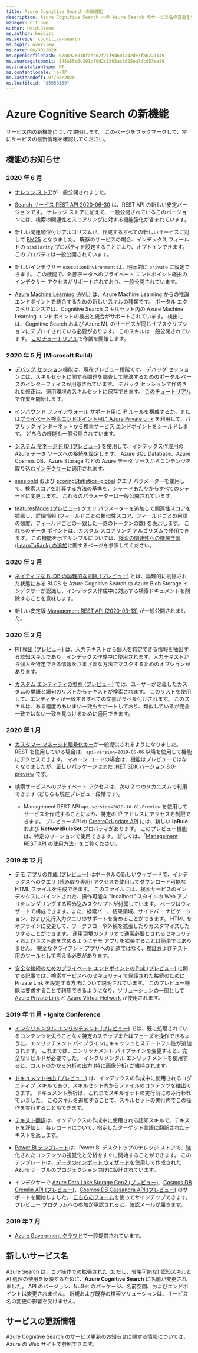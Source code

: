 ```yaml
---
title: Azure Cognitive Search の新機能
description: Azure Cognitive Search への Azure Search のサービス名の変更を含む、新機能や拡張機能についてのお知らせです。
manager: nitinme
author: HeidiSteen
ms.author: heidist
ms.service: cognitive-search
ms.topic: overview
ms.date: 06/30/2020
ms.openlocfilehash: 078892691bfaec62f71f9d601a42de3f80221149
ms.sourcegitcommit: 845a55e6c391c79d2c1585ac1625ea7dc953ea89
ms.translationtype: HT
ms.contentlocale: ja-JP
ms.lasthandoff: 07/05/2020
ms.locfileid: "85958159"
---
```

# <a name="whats-new-in-azure-cognitive-search"></a>Azure Cognitive Search の新機能

サービス内の新機能について説明します。 このページをブックマークして、常にサービスの最新情報を確認してください。

## <a name="feature-announcements"></a>機能のお知らせ

### <a name="june-2020"></a>2020 年 6 月

+ [ナレッジ ストア](knowledge-store-concept-intro.md)が一般公開されました。

+ [Search サービス REST API 2020-06-30](https://docs.microsoft.com/rest/api/searchservice/) は、REST API の新しい安定バージョンです。 ナレッジ ストアに加えて、一般公開されているこのバージョンには、検索の関連性とスコアリングに対する機能強化が含まれています。

+ 新しい関連順位付けアルゴリズムが、作成するすべての新しいサービスに対して [BM25](https://en.wikipedia.org/wiki/Okapi_BM25) となりました。 既存のサービスの場合、インデックス フィールドの `similarity` プロパティを設定することにより、オプトインできます。 このプロパティは一般公開されています。

+ 新しいインデクサー `executionEnvironment` は、明示的に `private` に設定できます。 この機能で、外部データへのプライベート エンドポイント経由のインデクサー アクセスがサポートされており、一般公開されています。

+ [Azure Machine Learning (AML)](cognitive-search-aml-skill.md) は、Azure Machine Learning からの推論エンドポイントを統合するための新しいスキルの種類です。 ポータル エクスペリエンスでは、Cognitive Search スキルセット内の Azure Machine Learning エンドポイントの検出と統合がサポートされています。 検出には、Cognitive Search および Azure ML のサービスが同じサブスクリプションにデプロイされている必要があります。 このスキルは一般公開されています。 [このチュートリアル](cognitive-search-tutorial-aml-custom-skill.md)で作業を開始します。

### <a name="may-2020-microsoft-build"></a>2020 年 5 月 (Microsoft Build)

+ [デバッグ セッション](cognitive-search-debug-session.md)機能は、現在プレビュー段階です。 デバッグ セッションには、スキルセットに関する問題を調査して解決するためのポータル ベースのインターフェイスが用意されています。 デバッグ セッションで作成された修正は、運用環境のスキルセットに保存できます。 [このチュートリアル](cognitive-search-tutorial-debug-sessions.md)で作業を開始します。

+ [インバウンド ファイアウォール サポート用に IP ルールを構成する](service-configure-firewall.md)か、または[プライベート検索エンドポイント用に Azure Private Link](service-create-private-endpoint.md) を利用して、パブリック インターネットから検索サービス エンドポイントをシールドします。 どちらの機能も一般公開されています。

+ [システム マネージド ID (プレビュー)](search-howto-managed-identities-data-sources.md) を使用して、インデックス作成用の Azure データ ソースへの接続を設定します。 Azure SQL Database、Azure Cosmos DB、Azure Storage などの Azure データ ソースからコンテンツを取り込む[インデクサー](search-indexer-overview.md)に適用されます。

+ [sessionId](index-similarity-and-scoring.md) および [scoringStatistics=global](index-similarity-and-scoring.md#scoring-statistics) クエリ パラメーターを使用して、検索スコアを計算する方法の基準を、シャードあたりからすべてのシャードに変更します。 これらのパラメーターは一般公開されています。

+ [featuresMode (プレビュー)](index-similarity-and-scoring.md#featuresMode-param) クエリ パラメーターを追加して関連性スコアを拡張し、詳細情報 (フィールドごとの類似性スコア、フィールドごとの用語の頻度、フィールドごとの一致した一意のトークンの数) を表示します。 これらのデータ ポイントは、カスタム スコアリング アルゴリズムで使用できます。 この機能を示すサンプルについては、[検索の関連性への機械学習 (LearnToRank) の追加](https://github.com/Azure-Samples/search-ranking-tutorial)に関するページを参照してください。

### <a name="march-2020"></a>2020 年 3 月

+ [ネイティブな BLOB の論理的な削除 (プレビュー)](search-howto-indexing-azure-blob-storage.md#incremental-indexing-and-deletion-detection) とは、論理的に削除された状態にある BLOB を Azure Cognitive Search の Azure Blob Storage インデクサーが認識し、インデックス作成中に対応する検索ドキュメントを削除することを意味します。

+ 新しい安定版 [Management REST API (2020-03-13)](https://docs.microsoft.com/rest/api/searchmanagement/management-api-versions) が一般公開されました。 

### <a name="february-2020"></a>2020 年 2 月

+ [PII 検出 (プレビュー)](cognitive-search-skill-pii-detection.md) は、入力テキストから個人を特定できる情報を抽出する認知スキルであり、インデックス作成中に使用されます。入力テキストから個人を特定できる情報をさまざまな方法でマスクするためのオプションがあります。

+ [カスタム エンティティの参照 (プレビュー)](cognitive-search-skill-custom-entity-lookup.md ) では、ユーザーが定義したカスタムの単語と語句のリストからテキストが検索されます。 このリストを使用して、エンティティが一致するすべての文書がラベル付けされます。 このスキルは、ある程度のあいまい一致もサポートしており、類似しているが完全一致ではない一致を見つけるために適用できます。 

### <a name="january-2020"></a>2020 年 1 月

+ [カスタマー マネージド暗号化キー](search-security-manage-encryption-keys.md)が一般提供されるようになりました。 REST を使用している場合は、`api-version=2019-05-06` 以降を使用して機能にアクセスできます。 マネージ コードの場合は、機能はプレビューではなくなりましたが、正しいパッケージはまだ [.NET SDK バージョン 8.0-preview](search-dotnet-sdk-migration-version-9.md) です。 

+ 検索サービスへのプライベート アクセスは、次の 2 つのメカニズムで利用できます (どちらも現在プレビュー段階です)。

  + Management REST API `api-version=2019-10-01-Preview` を使用してサービスを作成することにより、特定の IP アドレスにアクセスを制限できます。 プレビュー API の [CreateOrUpdate API](https://docs.microsoft.com/rest/api/searchmanagement/2019-10-01-preview/createorupdate-service) には、新しい **IpRule** および **NetworkRuleSet** プロパティがあります。 このプレビュー機能は、特定のリージョンで使用できます。 詳しくは、「[Management REST API の使用方法](https://docs.microsoft.com/rest/api/searchmanagement/search-howto-management-rest-api)」をご覧ください。

### <a name="december-2019"></a>2019 年 12 月

+ [デモ アプリの作成 (プレビュー)](search-create-app-portal.md) はポータルの新しいウィザードで、インデックスへのクエリ (読み取り専用) アクセスを使用してダウンロード可能な HTML ファイルを生成できます。 このファイルには、検索サービスのインデックスにバインドされた、操作可能な "localhost" スタイルの Web アプリをレンダリングする埋め込みスクリプトが付属しています。 ページはウィザードで構成できます。また、検索バー、結果領域、サイドバー ナビゲーション、および先行入力クエリのサポートを含めることができます。 HTML をオフラインに変更して、ワークフローや外観を拡張したりカスタマイズしたりすることができます。 運用環境のシナリオで通常必要とされるセキュリティおよびホスト層を含めるようにデモ アプリを拡張することは簡単ではありません。 完全なクライアント アプリへの近道ではなく、検証およびテスト用のツールとして考える必要があります。

+ [安全な接続のためのプライベート エンドポイントの作成 (プレビュー)](service-create-private-endpoint.md) に関する記事では、検索サービスへのセキュリティで保護された接続のために Private Link を設定する方法について説明されています。 このプレビュー機能は要求することで利用できるようになり、ソリューションの一部として [Azure Private Link](../private-link/private-link-overview.md) と [Azure Virtual Network](../virtual-network/virtual-networks-overview.md) が使用されます。

### <a name="november-2019---ignite-conference"></a>2019 年 11 月 - Ignite Conference

+ [インクリメンタル エンリッチメント (プレビュー)](cognitive-search-incremental-indexing-conceptual.md) では、既に処理されているコンテンツを失うことなく特定のステップまたはフェーズを操作できるように、エンリッチメント パイプラインにキャッシュとステートフル性が追加されます。 これまでは、エンリッチメント パイプラインを変更すると、完全なリビルドが必要でした。 インクリメンタル エンリッチメントを使用すると、コストのかかる分析の出力 (特に画像分析) が維持されます。

<!-- 
+ Custom Entity Lookup is a cognitive skill used during indexing that allows you to provide a list of custom entities (such as part numbers, diseases, or names of locations you care about) that should be found within the text. It supports fuzzy matching, case-insensitive matching, and entity synonyms. -->

+ [ドキュメント抽出 (プレビュー)](cognitive-search-skill-document-extraction.md) は、インデックスの作成中に使用されるコグニティブ スキルであり、スキルセット内からファイルのコンテンツを抽出できます。 ドキュメント解析は、これまでスキルセットの実行前にのみ行われていました。 このスキルを追加することで、スキルセットの実行内でこの操作を実行することもできます。

+ [テキスト翻訳](cognitive-search-skill-text-translation.md)は、インデックスの作成中に使用される認知スキルで、テキストを評価し、各レコードについて、指定したターゲット言語に翻訳されたテキストを返します。

+ [Power BI テンプレート](https://github.com/Azure-Samples/cognitive-search-templates/blob/master/README.md)は、Power BI デスクトップのナレッジ ストアで、強化されたコンテンツの視覚化と分析をすぐに開始することができます。 このテンプレートは、[データのインポート ウィザード](knowledge-store-create-portal.md)を使用して作成された Azure テーブルのプロジェクション向けに設計されています。

+ インデクサーで [Azure Data Lake Storage Gen2 (プレビュー)](search-howto-index-azure-data-lake-storage.md)、[Cosmos DB Gremlin API (プレビュー)](search-howto-index-cosmosdb.md)、[Cosmos DB Cassandra API (プレビュー)](search-howto-index-cosmosdb.md) のサポートを開始しました。 [こちらのフォーム](https://aka.ms/azure-cognitive-search/indexer-preview)を使ってサインアップできます。 プレビュー プログラムへの参加が承認されると、確認メールが届きます。

### <a name="july-2019"></a>2019 年 7 月

+ [Azure Government クラウド](../azure-government/documentation-government-services-webandmobile.md#azure-cognitive-search)で一般提供されています。

<a name="new-service-name"></a>

## <a name="new-service-name"></a>新しいサービス名

Azure Search は、コア操作での拡張された (ただし、省略可能な) 認知スキルと AI 処理の使用を反映するために、**Azure Cognitive Search** に名前が変更されました。 API のバージョン、NuGet のパッケージ、名前空間、およびエンドポイントは変更されません。 新規および既存の検索ソリューションは、サービス名の変更の影響を受けません。

## <a name="service-updates"></a>サービスの更新情報

Azure Cognitive Search の[サービス更新のお知らせ](https://azure.microsoft.com/updates/?product=search&status=all)に関する情報については、Azure の Web サイトで参照できます。